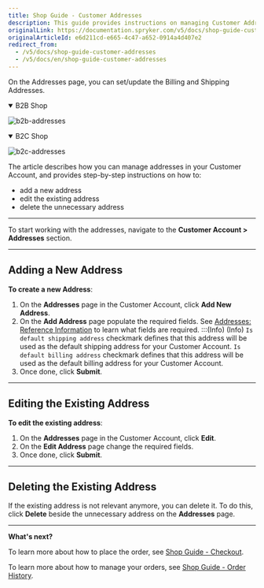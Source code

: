 ```yaml
---
title: Shop Guide - Customer Addresses
description: This guide provides instructions on managing Customer Addresses in the Spryker-based shop.
originalLink: https://documentation.spryker.com/v5/docs/shop-guide-customer-addresses
originalArticleId: e6d211cd-e665-4c47-a652-0914a4d407e2
redirect_from:
  - /v5/docs/shop-guide-customer-addresses
  - /v5/docs/en/shop-guide-customer-addresses
---
```


On the Addresses page, you can set/update the Billing and Shipping Addresses.
<details open>
<summary>B2B Shop</summary>

![b2b-addresses](https://spryker.s3.eu-central-1.amazonaws.com/docs/User+Guides/Shop+User+Guides/Customer+Account/Addresses/b2b-addresses.png) 

</details>

<details open>
<summary>B2C Shop</summary>

![b2c-addresses](https://spryker.s3.eu-central-1.amazonaws.com/docs/User+Guides/Shop+User+Guides/Customer+Account/Addresses/b2c-addresses.png) 

</details>

The article describes how you can manage addresses in your Customer Account, and provides step-by-step instructions on how to:

* add a new address
* edit the existing address
* delete the unnecessary address
***
To start working with the addresses, navigate to the **Customer Account > Addresses** section.
***
## Adding a New Address
**To create a new Address**:

1. On the **Addresses** page in the Customer Account, click **Add New Address**.
2. On the **Add Address** page populate the required fields. See [Addresses: Reference Information](/docs/scos/user/user-guides/202005.0/shop-user-guide/shop-guide-customer-account/references/addresses-reference-information.html) to learn what fields are required. 
    :::(Info) (Info)
    `Is default shipping address` checkmark defines that this address will be used as the default shipping address for your Customer Account.
    `Is default billing address` checkmark defines that this address will be used as the default billing address for your Customer Account.
3. Once done, click **Submit**.
***
## Editing the Existing Address
**To edit the existing address**:

1. On the **Addresses** page in the Customer Account, click **Edit**.
2. On the **Edit Address** page change the required fields.
3. Once done, click **Submit**.
***
## Deleting the Existing Address
If the existing address is not relevant anymore, you can delete it. To do this, click **Delete** beside the unnecessary address on the **Addresses** page.

***
**What's next?**

To learn more about how to place the order, see [Shop Guide - Checkout](/docs/scos/user/user-guides/202005.0/shop-user-guide/shop-guide-checkout/shop-guide-checkout.html).

To learn more about how to manage your orders, see [Shop Guide - Order History](/docs/scos/user/user-guides/202005.0/shop-user-guide/shop-guide-customer-account/shop-guide-order-history.html).

